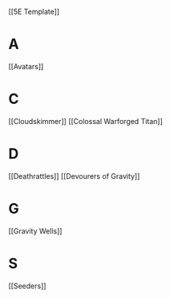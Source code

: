 [[5E Template]]

# A
[[Avatars]]

# C
[[Cloudskimmer]]
[[Colossal Warforged Titan]]

# D
[[Deathrattles]]
[[Devourers of Gravity]]

# G
[[Gravity Wells]]

# S
[[Seeders]]